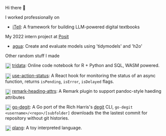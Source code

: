 Hi there :wave:

I worked professionally on 

- [iTell](https://github.com/learlab/itell-strapi-demo): A framework for building LLM-powered digital textbooks

My 2022 intern project at [Posit](https://posit.co/)

- [agua](https://github.com/tidymodels/agua): Create and evaluate models using 'tidymodels' and 'h2o'

Other random stuff I made

<img height="18" width="18" src="https://cdn.simpleicons.org/react" alt="React"  align="center" />  [tridata](https://tridata.qiushiyan.dev/): Online code notebook for R + Python and SQL, WASM powered.

<img height="18" width="18" src="https://cdn.simpleicons.org/react" alt="React"  align="center" />  [use-action-status](https://github.com/qiushiyan/use-action-status): A React hook for monitoring the status of an async function, returns `isPending`, `isError`, `isDelayed` flags.

 <img height="18" width="18" src="https://cdn.simpleicons.org/typescript" alt="TypeScript"  align="center" /> [remark-heading-attrs](https://github.com/qiushiyan/remark-heading-attrs): A Remark plugin to support pandoc-style haeding attributes

<img height="18" width="18" src="https://cdn.simpleicons.org/go" alt="go"  align="center" />  [go-degit](https://github.com/qiushiyan/go-degit): A Go port of the Rich Harris's [degit](https://github.com/rich-harris/degit) CLI, `go-degit <username>/<repo>/[subfolder]` downloads the the lastest commit for repository without git histories. 

<img height="18" width="18" src="https://cdn.simpleicons.org/go" alt="go"  align="center" />  [qlang](https://github.com/qiushiyan/qlang): A toy interpreted language.
